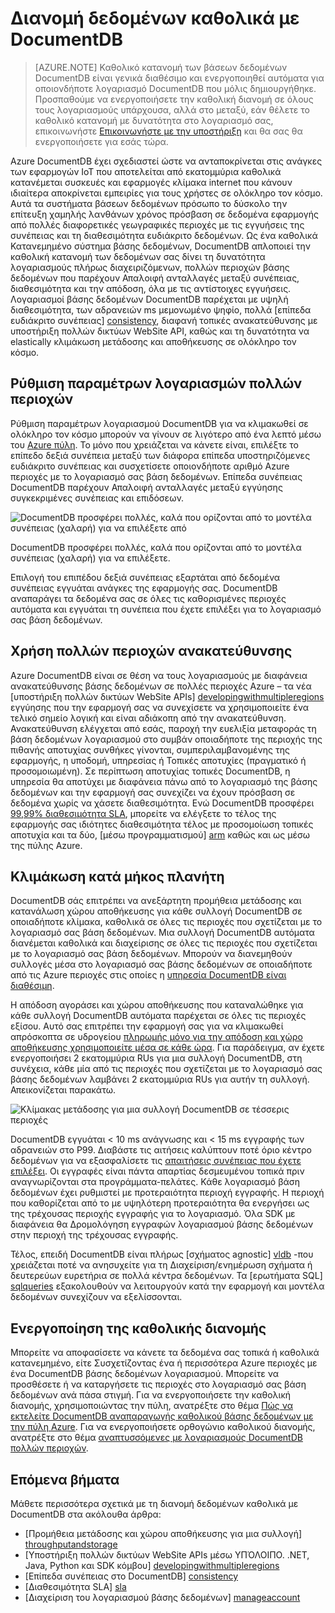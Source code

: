 <properties
   pageTitle="Διανομή δεδομένων καθολικά με DocumentDB | Microsoft Azure"
   description="Μάθετε πώς να πλανήτη κλίμακας παν αναπαραγωγής, ανακατεύθυνσης και δεδομένων αποκατάστασης καθολικού βάσεις δεδομένων από το Azure DocumentDB, μια πλήρως διαχειριζόμενη υπηρεσία NoSQL βάσεων δεδομένων."
   services="documentdb"
   documentationCenter=""
   authors="kiratp"
   manager="jhubbard"
   editor=""/>

<tags
   ms.service="documentdb"
   ms.devlang="multiple"
   ms.topic="article"
   ms.tgt_pltfrm="na"
   ms.workload="na"
   ms.date="08/15/2016"
   ms.author="kipandya"/>
   
   
# <a name="distribute-data-globally-with-documentdb"></a>Διανομή δεδομένων καθολικά με DocumentDB

> [AZURE.NOTE] Καθολικό κατανομή των βάσεων δεδομένων DocumentDB είναι γενικά διαθέσιμο και ενεργοποιηθεί αυτόματα για οποιονδήποτε λογαριασμό DocumentDB που μόλις δημιουργήθηκε. Προσπαθούμε να ενεργοποιήσετε την καθολική διανομή σε όλους τους λογαριασμούς υπάρχουσα, αλλά στο μεταξύ, εάν θέλετε το καθολικό κατανομή με δυνατότητα στο λογαριασμό σας, επικοινωνήστε [Επικοινωνήστε με την υποστήριξη](https://portal.azure.com/?#blade/Microsoft_Azure_Support/HelpAndSupportBlade) και θα σας θα ενεργοποιήσετε για εσάς τώρα.

Azure DocumentDB έχει σχεδιαστεί ώστε να ανταποκρίνεται στις ανάγκες των εφαρμογών IoT που αποτελείται από εκατομμύρια καθολικά κατανέμεται συσκευές και εφαρμογές κλίμακα internet που κάνουν ιδιαίτερα αποκρίνεται εμπειρίες για τους χρήστες σε ολόκληρο τον κόσμο. Αυτά τα συστήματα βάσεων δεδομένων πρόσωπο το δύσκολο την επίτευξη χαμηλής λανθάνων χρόνος πρόσβαση σε δεδομένα εφαρμογής από πολλές διαφορετικές γεωγραφικές περιοχές με τις εγγυήσεις της συνέπειας και τη διαθεσιμότητα ευδιάκριτο δεδομένων. Ως ένα καθολικά Κατανεμημένο σύστημα βάσης δεδομένων, DocumentDB απλοποιεί την καθολική κατανομή των δεδομένων σας δίνει τη δυνατότητα λογαριασμούς πλήρως διαχειριζόμενων, πολλών περιοχών βάσης δεδομένων που παρέχουν Απαλοιφή ανταλλαγές μεταξύ συνέπειας, διαθεσιμότητα και την απόδοση, όλα με τις αντίστοιχες εγγυήσεις. Λογαριασμοί βάσης δεδομένων DocumentDB παρέχεται με υψηλή διαθεσιμότητα, των αδρανειών ms μεμονωμένο ψηφίο, πολλά [επίπεδα ευδιάκριτο συνέπειας] [consistency], διαφανή τοπικές ανακατεύθυνσης με υποστήριξη πολλών δικτύων WebSite API, καθώς και τη δυνατότητα να elastically κλιμάκωση μετάδοσης και αποθήκευσης σε ολόκληρο τον κόσμο. 

  
## <a name="configuring-multi-region-accounts"></a>Ρύθμιση παραμέτρων λογαριασμών πολλών περιοχών

Ρύθμιση παραμέτρων λογαριασμού DocumentDB για να κλιμακωθεί σε ολόκληρο τον κόσμο μπορούν να γίνουν σε λιγότερο από ένα λεπτό μέσω του [Azure πύλη](documentdb-portal-global-replication.md). Το μόνο που χρειάζεται να κάνετε είναι, επιλέξτε το επίπεδο δεξιά συνέπεια μεταξύ των διάφορα επίπεδα υποστηριζόμενες ευδιάκριτο συνέπειας και συσχετίσετε οποιονδήποτε αριθμό Azure περιοχές με το λογαριασμό σας βάση δεδομένων. Επίπεδα συνέπειας DocumentDB παρέχουν Απαλοιφή ανταλλαγές μεταξύ εγγύησης συγκεκριμένες συνέπειας και επιδόσεων. 

![DocumentDB προσφέρει πολλές, καλά που ορίζονται από το μοντέλα συνέπειας (χαλαρή) για να επιλέξετε από][1]

DocumentDB προσφέρει πολλές, καλά που ορίζονται από το μοντέλα συνέπειας (χαλαρή) για να επιλέξετε.

Επιλογή του επιπέδου δεξιά συνέπειας εξαρτάται από δεδομένα συνέπειας εγγυάται ανάγκες της εφαρμογής σας. DocumentDB αναπαράγει τα δεδομένα σας σε όλες τις καθορισμένες περιοχές αυτόματα και εγγυάται τη συνέπεια που έχετε επιλέξει για το λογαριασμό σας βάση δεδομένων. 


## <a name="using-multi-region-failover"></a>Χρήση πολλών περιοχών ανακατεύθυνσης 

Azure DocumentDB είναι σε θέση να τους λογαριασμούς με διαφάνεια ανακατεύθυνσης βάσης δεδομένων σε πολλές περιοχές Azure – τα νέα [υποστήριξη πολλών δικτύων WebSite APIs] [ developingwithmultipleregions] εγγύησης που την εφαρμογή σας να συνεχίσετε να χρησιμοποιείτε ένα τελικό σημείο λογική και είναι αδιάκοπη από την ανακατεύθυνση. Ανακατεύθυνση ελέγχεται από εσάς, παροχή την ευελιξία μεταφοράς τη βάση δεδομένων λογαριασμού στο συμβάν οποιαδήποτε της περιοχής της πιθανής αποτυχίας συνθήκες γίνονται, συμπεριλαμβανομένης της εφαρμογής, η υποδομή, υπηρεσίας ή Τοπικές αποτυχίες (πραγματικό ή προσομοιωμένη). Σε περίπτωση αποτυχίας τοπικές DocumentDB, η υπηρεσία θα αποτύχει με διαφάνεια πάνω από το λογαριασμό της βάσης δεδομένων και την εφαρμογή σας συνεχίζει να έχουν πρόσβαση σε δεδομένα χωρίς να χάσετε διαθεσιμότητα. Ενώ DocumentDB προσφέρει [99,99% διαθεσιμότητα SLA][sla], μπορείτε να ελέγξετε το τέλος της εφαρμογής σας ιδιότητες διαθεσιμότητα τέλος με προσομοίωση τοπικές αποτυχία και τα δύο, [μέσω προγραμματισμού] [ arm] καθώς και ως μέσω της πύλης Azure.


## <a name="scaling-across-the-planet"></a>Κλιμάκωση κατά μήκος πλανήτη
DocumentDB σάς επιτρέπει να ανεξάρτητη προμήθεια μετάδοσης και κατανάλωση χώρου αποθήκευσης για κάθε συλλογή DocumentDB σε οποιαδήποτε κλίμακα, καθολικά σε όλες τις περιοχές που σχετίζεται με το λογαριασμό σας βάση δεδομένων. Μια συλλογή DocumentDB αυτόματα διανέμεται καθολικά και διαχείρισης σε όλες τις περιοχές που σχετίζεται με το λογαριασμό σας βάση δεδομένων. Μπορούν να διανεμηθούν συλλογές μέσα στο λογαριασμό σας βάσης δεδομένων σε οποιαδήποτε από τις Azure περιοχές στις οποίες η [υπηρεσία DocumentDB είναι διαθέσιμη][serviceregions]. 

Η απόδοση αγοράσει και χώρου αποθήκευσης που καταναλώθηκε για κάθε συλλογή DocumentDB αυτόματα παρέχεται σε όλες τις περιοχές εξίσου. Αυτό σας επιτρέπει την εφαρμογή σας για να κλιμακωθεί απρόσκοπτα σε υδρογείου [πληρωμής μόνο για την απόδοση και χώρο αποθήκευσης χρησιμοποιείτε μέσα σε κάθε ώρα][pricing]. Για παράδειγμα, αν έχετε ενεργοποιήσει 2 εκατομμύρια RUs για μια συλλογή DocumentDB, στη συνέχεια, κάθε μία από τις περιοχές που σχετίζεται με το λογαριασμό σας βάσης δεδομένων λαμβάνει 2 εκατομμύρια RUs για αυτήν τη συλλογή. Απεικονίζεται παρακάτω.

![Κλίμακας μετάδοσης για μια συλλογή DocumentDB σε τέσσερις περιοχές][2]

DocumentDB εγγυάται < 10 ms ανάγνωσης και < 15 ms εγγραφής των αδρανειών στο P99. Διαβάστε τις αιτήσεις καλύπτουν ποτέ όριο κέντρο δεδομένων για να εξασφαλίσετε τις [απαιτήσεις συνέπειας που έχετε επιλέξει][consistency]. Οι εγγραφές είναι πάντα απαρτίας δεσμευμένου τοπικά πριν αναγνωρίζονται στα προγράμματα-πελάτες. Κάθε λογαριασμό βάση δεδομένων έχει ρυθμιστεί με προτεραιότητα περιοχή εγγραφής. Η περιοχή που καθορίζεται από το με υψηλότερη προτεραιότητα θα ενεργήσει ως της τρέχουσας περιοχής εγγραφής για το λογαριασμό. Όλα SDK με διαφάνεια θα Δρομολόγηση εγγραφών λογαριασμού βάσης δεδομένων στην περιοχή της τρέχουσας εγγραφής. 

Τέλος, επειδή DocumentDB είναι πλήρως [σχήματος agnostic] [ vldb] -που χρειάζεται ποτέ να ανησυχείτε για τη Διαχείριση/ενημέρωση σχήματα ή δευτερεύων ευρετήρια σε πολλά κέντρα δεδομένων. Τα [ερωτήματα SQL] [ sqlqueries] εξακολουθούν να λειτουργούν κατά την εφαρμογή και μοντέλα δεδομένων συνεχίζουν να εξελίσσονται. 


## <a name="enabling-global-distribution"></a>Ενεργοποίηση της καθολικής διανομής 

Μπορείτε να αποφασίσετε να κάνετε τα δεδομένα σας τοπικά ή καθολικά κατανεμημένο, είτε Συσχετίζοντας ένα ή περισσότερα Azure περιοχές με ένα DocumentDB βάσης δεδομένων λογαριασμού. Μπορείτε να προσθέσετε ή να καταργήσετε τις περιοχές στο λογαριασμό σας βάση δεδομένων ανά πάσα στιγμή. Για να ενεργοποιήσετε την καθολική διανομής, χρησιμοποιώντας την πύλη, ανατρέξτε στο θέμα [Πώς να εκτελείτε DocumentDB αναπαραγωγής καθολικού βάσης δεδομένων με την πύλη Azure](documentdb-portal-global-replication.md). Για να ενεργοποιήσετε ορθογώνιο καθολικού διανομής, ανατρέξτε στο θέμα [αναπτυσσόμενες με λογαριασμούς DocumentDB πολλών περιοχών](documentdb-developing-with-multiple-regions.md).

## <a name="next-steps"></a>Επόμενα βήματα

Μάθετε περισσότερα σχετικά με τη διανομή δεδομένων καθολικά με DocumentDB στα ακόλουθα άρθρα:

* [Προμήθεια μετάδοσης και χώρου αποθήκευσης για μια συλλογή] [throughputandstorage]
* [Υποστήριξη πολλών δικτύων WebSite APIs μέσω ΥΠΌΛΟΙΠΟ. .NET, Java, Python και SDK κόμβου] [developingwithmultipleregions]
* [Επίπεδα συνέπειας στο DocumentDB] [consistency]
* [Διαθεσιμότητα SLA] [sla]
* [Διαχείριση του λογαριασμού βάσης δεδομένων] [manageaccount]

[1]: ./media/documentdb-distribute-data-globally/consistency-tradeoffs.png
[2]: ./media/documentdb-distribute-data-globally/collection-regions.png

<!--Reference style links - using these makes the source content way more readable than using inline links-->
[pcolls]: documentdb-partition-data.md
[consistency]: documentdb-consistency-levels.md
[consistencytradeooffs]: ./documentdb-consistency-levels/#consistency-levels-and-tradeoffs
[developingwithmultipleregions]: documentdb-developing-with-multiple-regions.md
[createaccount]: documentdb-create-account.md
[manageaccount]: documentdb-manage-account.md
[manageaccount-consistency]: documentdb-manage-account.md#consistency
[throughputandstorage]: documentdb-manage.md
[arm]: documentdb-automation-resource-manager-cli.md
[regions]: https://azure.microsoft.com/regions/
[serviceregions]: https://azure.microsoft.com/en-us/regions/#services 
[pricing]: https://azure.microsoft.com/pricing/details/documentdb/
[sla]: https://azure.microsoft.com/support/legal/sla/documentdb/ 
[vldb]: http://www.vldb.org/pvldb/vol8/p1668-shukla.pdf
[sqlqueries]: documentdb-sql-query.md

